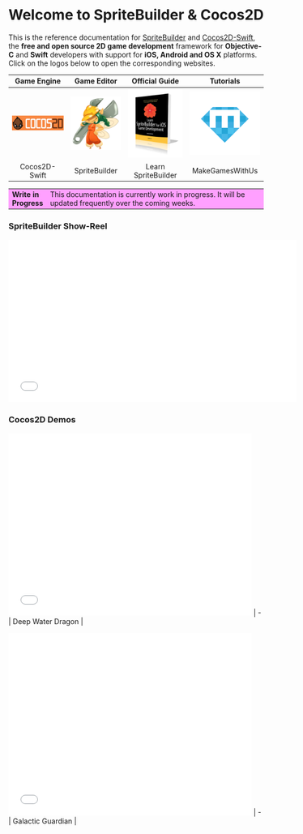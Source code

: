 # Welcome to SpriteBuilder & Cocos2D

This is the reference documentation for [SpriteBuilder](http://www.spritebuilder.com) and [Cocos2D-Swift](http://www.cocos2d-swift.org), the **free and open source 2D game development** framework for **Objective-C** and **Swift** developers with support for **iOS, Android and OS X** platforms. Click on the logos below to open the corresponding websites.

Game Engine | Game Editor | Official Guide | Tutorials
:-: | :-: | :-: | :-:
[![Cocos2D-Swift](intro-cocos2d-logo.png "Cocos2D-Swift")](http://www.cocos2d-swift.org) | [![SpriteBuilder Logo](intro-spritebuilder-logo.png "SpriteBuilder")](http://www.spritebuilder.com) | [![Learn SpriteBuilder](intro-learn-spritebuilder-book-cover.png "The Official Guide")](http://www.apress.com/9781484202630) | [![MakeGamesWith.Us](intro-mgwu-logo.png "Make Games With Us: Online Academy")](https://www.makegameswith.us/home/)
Cocos2D-Swift | SpriteBuilder | Learn SpriteBuilder | MakeGamesWithUs

<p/>
<table border="0"><tr><td width="48px" bgcolor="#ffa0ff"><strong>Write in Progress</strong></td><td bgcolor="#ffa0ff">
This documentation is currently work in progress. It will be updated frequently over the coming weeks.
</td></tr></table>

### SpriteBuilder Show-Reel

<iframe width="568" height="320" src="//www.youtube-nocookie.com/embed/7dyj6NkM8Ew?rel=0&amp;showinfo=0" 
frameborder="0" allowfullscreen></iframe> 

### Cocos2D Demos

<iframe width="480" height="360" src="//www.youtube-nocookie.com/embed/eGLy7hQLiOM?rel=0&amp;showinfo=0" frameborder="0" allowfullscreen></iframe> |
- |
Deep Water Dragon |

<p/>

<iframe width="480" height="360" src="//www.youtube-nocookie.com/embed/bvzviDoJE-Y?rel=0&amp;showinfo=0" frameborder="0" allowfullscreen></iframe> |
- |
Galactic Guardian |

